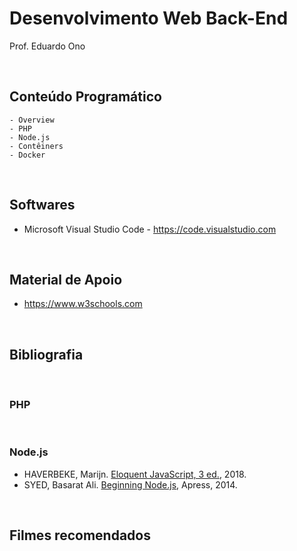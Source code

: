 # Desenvolvimento Web Back-End

Prof. Eduardo Ono

<br>

## Conteúdo Programático

```
- Overview
- PHP
- Node.js
- Contêiners
- Docker
```
<br>

## Softwares
- Microsoft Visual Studio Code - https://code.visualstudio.com

<br>

## Material de Apoio
- https://www.w3schools.com

<br>

## Bibliografia
<br>

### PHP
<br>

### Node.js

* HAVERBEKE, Marijn. [Eloquent JavaScript, 3 ed.](https://archive.org/details/2018eloquentjavascript), 2018.
* SYED, Basarat Ali. [Beginning Node.js](https://archive.org/details/beginning-nodejs-apress-2014), Apress, 2014.

<br>

## Filmes recomendados
